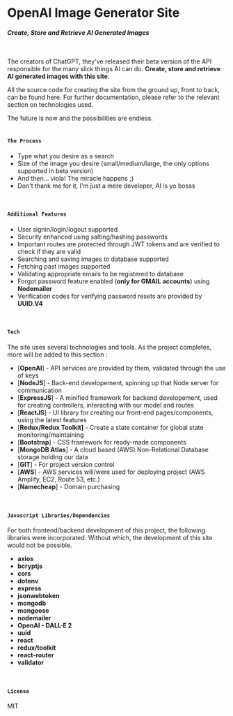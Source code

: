 # OpenAI Image Generator Site
#### _Create, Store and Retrieve AI Generated Images_

<br>

The creators of ChatGPT, they've released their beta version of the API responsible for the many slick things AI can do. **Create, store and retrieve AI generated images with this site**. 

All the source code for creating the site from the ground up, front to back, can be found here. For further documentation, please refer to the relevant section on technologies used.

The future is now and the possibilities are endless.
<br>
<br>


#### `The Process`
- Type what you desire as a search
- Size of the image you desire (small/medium/large, the only options supported in beta version)
- And then... viola! The miracle happens ;)
- Don't thank me for it, I'm just a mere developer, AI is yo bosss
<br>

#### `Additional Features`

- User signin/login/logout supported
- Security enhanced using salting/hashing passwords
- Important routes are protected through JWT tokens and are verified to check if they  are valid
- Searching and saving images to database supported
- Fetching past images supported
- Validating appropriate emails to be registered to database
- Forgot password feature enabled (**only for GMAIL accounts**) using **Nodemailer**
- Verification codes for verifying password resets are provided by **UUID.V4**
<br>

#### `Tech`

The site uses several technologies and tools. As the project completes, more will be added to this section :

- [**OpenAI**] - API services are provided by them, validated through the use of keys
- [**NodeJS**] - Back-end developement, spinning up that Node server for communication
- [**ExpressJS**] - A minified framework for backend developement, used for creating controllers, interacting with our model and routes
- [**ReactJS**] - UI library for creating our front-end pages/components, using the latest features
- [**Redux/Redux Toolkit]** - Create a state container for global state monitoring/maintaining
- [**Bootstrap**] - CSS framework for ready-made components
- [**MongoDB Atlas**] - A cloud based (AWS) Non-Relational Database storage holding our data
- [**GIT**] - For project version control
- [**AWS**] - AWS services will/were used for deploying project (AWS Amplify, EC2, Route 53, etc.)
- [**Namecheap**] - Domain purchasing
<br>

#### `Javascript Libraries/Dependencies`
For both frontend/backend development of this project, the following libraries were incorporated. Without which, the development of this site would not be possible.

- **axios**
- **bcryptjs**
- **cors**
- **dotenv**
- **express**
- **jsonwebtoken**
- **mongodb**
- **mongoose**
- **nodemailer**
- **OpenAI - DALL·E 2**
- **uuid**
- **react**
- **redux/toolkit**
- **react-router**
- **validator**
<br>

#### `License`

MIT
